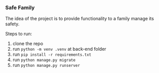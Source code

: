 ### Safe Family
The idea of the project is to provide functionality to a family manage its safety.

Steps to run:
1) clone the repo
2) run `python -m venv .venv` at back-end folder
3) run `pip install -r requirements.txt`
4) run `python manage.py migrate`
5) run `python manage.py runserver`


